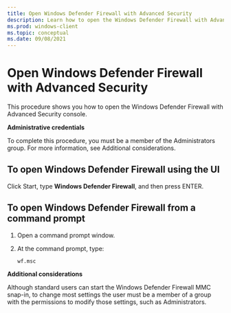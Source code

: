 ```yaml
---
title: Open Windows Defender Firewall with Advanced Security 
description: Learn how to open the Windows Defender Firewall with Advanced Security console. You must be a member of the Administrators group.
ms.prod: windows-client
ms.topic: conceptual
ms.date: 09/08/2021
---
```


# Open Windows Defender Firewall with Advanced Security


This procedure shows you how to open the Windows Defender Firewall with Advanced Security console.

**Administrative credentials**

To complete this procedure, you must be a member of the Administrators group. For more information, see Additional considerations.

## To open Windows Defender Firewall using the UI

Click Start, type **Windows Defender Firewall**, and then press ENTER.

## To open Windows Defender Firewall from a command prompt

1.  Open a command prompt window.

2.  At the command prompt, type:

    ``` syntax
    wf.msc
    ```

**Additional considerations**

Although standard users can start the Windows Defender Firewall MMC snap-in, to change most settings the user must be a member of a group with the permissions to modify those settings, such as Administrators.
